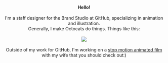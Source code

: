 <p align="center">
  <b> Hello! </b> <br> <br>
  I'm a staff designer for the Brand Studio at GitHub, specializing in animation and illustration. <br> Generally, I make Octocats do things. Things like this: <br><br>
  <img src="https://user-images.githubusercontent.com/19292210/88347096-c067a980-ccfe-11ea-8a06-bdaf552fee06.gif"></img>
  <br>
  <br>
  Outside of my work for GitHub, I'm working on a <a href="www.instagram.com/wowshortfilm"> stop motion animated film </a> with my wife that you should check out:)

